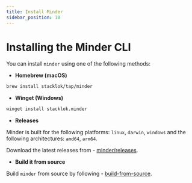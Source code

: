 ```yaml
---
title: Install Minder
sidebar_position: 10
---
```


# Installing the Minder CLI

You can install `minder` using one of the following methods:

* **Homebrew (macOS)**

```bash
brew install stacklok/tap/minder
```

* **Winget (Windows)**

```bash
winget install stacklok.minder
```

* **Releases**

Minder is built for the following platforms: `linux`, `darwin`, `windows` and the following
architectures: `amd64`, `arm64`.

Download the latest releases from - [minder/releases](https://github.com/stacklok/minder/releases).


* **Build it from source**

Build `minder` from source by following - [build-from-source](https://github.com/stacklok/minder#build-from-source).
